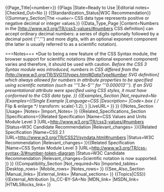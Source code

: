 {{Page_Title|&lt;number&gt;}}
{{Flags
|State=Ready to Use
|Editorial notes=
|Checked_Out=No
}}
{{Standardization_Status|W3C Recommendation}}
{{Summary_Section|The <code>&lt;number></code> CSS data type represents positive or negative decimal or integer values.}}
{{Data_Type_Page
|Content=Numbers in the [http://www.w3.org/TR/css3-values/#numbers CSS definition] can accept ordinary decimal numbers: a series of digits optionally followed by a decimal point ('''.''') and more digits, with an optional exponent component (the latter is usually referred to as a scientific notation).

===Notes===
*Due to being a new feature of the CSS Syntax module, the browser support for scientific notations (the optional exponent component) varies and therefore, it should be used with caution.
*Before the CSS 3 Syntax module was introduced, numbers in CSS differed from the [http://www.w3.org/TR/SVG11/types.html#DataTypeNumber SVG definition] which always allowed for numbers in attribute properties to be specified using scientific notation (such as '''1.3e-5''' for '''0.000013''').  If an SVG presentational attribute were specified using CSS styles, it must have conformed to the CSS data type.
}}
{{Examples_Section
|Not_required=No
|Examples={{Single Example
|Language=CSS
|Description=
|Code=.box {
  /* Flip & enlarge */
  transform: scale(-1.2); 
}
|LiveURL=
}}
}}
{{Notes_Section
|Usage=
|Notes=
|Import_Notes=
}}
{{Related_Specifications_Section
|Specifications={{Related Specification
|Name=CSS Values and Units Module Level 3
|URL=http://www.w3.org/TR/css3-values/#numbers
|Status=W3C Candidate Recommendation
|Relevant_changes=
}}{{Related Specification
|Name=CSS 2.1
|URL=http://www.w3.org/TR/CSS21/syndata.html#numbers
|Status=W3C Recommendation
|Relevant_changes=
}}{{Related Specification
|Name=CSS Syntax Module Level 3
|URL=http://www.w3.org/TR/css-syntax-3/#number-token-diagram
|Status=W3C Candidate Recommendation
|Relevant_changes=Scientific notation is now supported.
}}
}}
{{Compatibility_Section
|Not_required=No
|Imported_tables=
|Desktop_rows=
|Mobile_rows=
|Notes_rows=
}}
{{See_Also_Section
|Manual_links=
|External_links=
|Manual_sections=
}}
{{Topics|CSS}}
{{External_Attribution
|Is_CC-BY-SA=No
|MDN_link=
|MSDN_link=
|HTML5Rocks_link=
}}